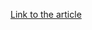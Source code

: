 [Link to the article](https://www.cisa.gov/news-events/alerts/2024/12/04/cisa-releases-new-public-version-cdm-data-model-document)
